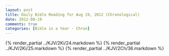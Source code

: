 ```yaml
---
layout: post
title: Daily Bible Reading for Aug 19, 2012 (Chronological)
date: 2012-08-19
comments: true
categories: [Bible in a Year - Chron]
---
```

{% render_partial ../KJV/2Ki/24.markdown %}
{% render_partial ../KJV/2Ki/25.markdown %}
{% render_partial ../KJV/2Ch/36.markdown %}
